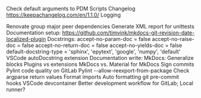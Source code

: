 Check default arguments to PDM Scripts
Changelog https://keepachangelog.com/en/1.1.0/
Logging

Renovate group major peer dependencies
Generate XML report for unittests
Documentation setup:
	https://github.com/timvink/mkdocs-git-revision-date-localized-plugin
	Docstrings:
		accept-no-param-doc = false
		accept-no-raise-doc = false
		accept-no-return-doc = false
		accept-no-yields-doc = false
		default-docstring-type = 'sphinx', 'epytext', 'google', 'numpy', 'default'
	VSCode autoDocstring extension
Documentation write:
	MkDocs:
		Generalize blocks
		Plugins vs extensions
		MkDocs vs. Material for MkDocs
Sign commits
Pylint code quality on GitLab
Pylint --allow-reexport-from-package
Check argparse return values
Format imports
Auto formatting
git pre-commit hooks
VSCode devcontainer
Better development workflow for GitLab; Local runner?